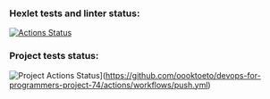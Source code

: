 ### Hexlet tests and linter status:
[![Actions Status](https://github.com/oooktoeto/devops-for-programmers-project-74/actions/workflows/hexlet-check.yml/badge.svg)](https://github.com/oooktoeto/devops-for-programmers-project-74/actions)

### Project tests status:
![Project Actions Status](https://github.com/oooktoeto/devops-for-programmers-project-74/actions/workflows/push.yml/badge.svg)](https://github.com/oooktoeto/devops-for-programmers-project-74/actions/workflows/push.yml)

